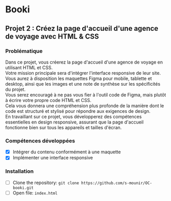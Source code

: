 # Booki
## Projet 2 : Créez la page d'accueil d'une agence de voyage avec HTML & CSS

### Problématique
Dans ce projet, vous créerez la page d'accueil d'une agence de voyage en utilisant HTML et CSS.\
Votre mission principale sera d'intégrer l'interface responsive de leur site. Vous aurez à disposition les maquettes Figma pour mobile, tablette et desktop, ainsi que les images et une note de synthèse sur les spécificités du projet.\
Vous serez encouragé à ne pas vous fier à l'outil code de Figma, mais plutôt à écrire votre propre code HTML et CSS.\
Cela vous donnera une compréhension plus profonde de la manière dont le code est structuré et stylisé pour répondre aux exigences de design.\
En travaillant sur ce projet, vous développerez des compétences essentielles en design responsive, assurant que la page d'accueil fonctionne bien sur tous les appareils et tailles d'écran.

### Compétences développées
- [x] Intégrer du contenu conformément à une maquette
- [x] Implémenter une interface responsive

### Installation
- [ ] Clone the repository: `git clone https://github.com/s-mounir/OC-booki.git`
- [ ] Open file: `index.html`
